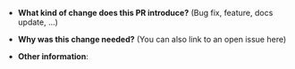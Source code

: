 - **What kind of change does this PR introduce?** (Bug fix, feature, docs update, ...)

- **Why was this change needed?** (You can also link to an open issue here)

- **Other information**:
